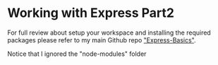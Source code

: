 # Working with Express Part2
For full review about setup your workspace and installing the required packages please refer to my main Github repo ["Express-Basics"](https://github.com/anmarjarjees/express-basics).

Notice that I ignored the "node-modules" folder